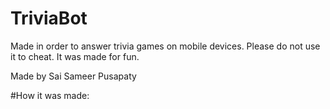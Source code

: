 # TriviaBot

Made in order to answer trivia games on mobile devices. Please do not use it to cheat. It was made for fun.

Made by Sai Sameer Pusapaty

#How it was made:



